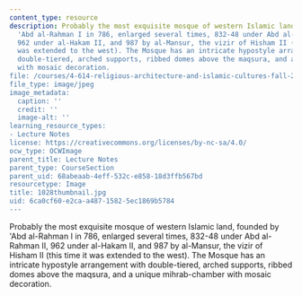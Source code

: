```yaml
---
content_type: resource
description: Probably the most exquisite mosque of western Islamic land, founded by
  'Abd al-Rahman I in 786, enlarged several times, 832-48 under Abd al-Rahman II,
  962 under al-Hakam II, and 987 by al-Mansur, the vizir of Hisham II (this time it
  was extended to the west). The Mosque has an intricate hypostyle arrangement with
  double-tiered, arched supports, ribbed domes above the maqsura, and a unique mihrab-chamber
  with mosaic decoration.
file: /courses/4-614-religious-architecture-and-islamic-cultures-fall-2002/6ca0cf60e2caa48715825ec1869b5784_1028thumbnail.jpg
file_type: image/jpeg
image_metadata:
  caption: ''
  credit: ''
  image-alt: ''
learning_resource_types:
- Lecture Notes
license: https://creativecommons.org/licenses/by-nc-sa/4.0/
ocw_type: OCWImage
parent_title: Lecture Notes
parent_type: CourseSection
parent_uid: 68abeaab-4eff-532c-e858-18d3ffb567bd
resourcetype: Image
title: 1028thumbnail.jpg
uid: 6ca0cf60-e2ca-a487-1582-5ec1869b5784
---
```

Probably the most exquisite mosque of western Islamic land, founded by 'Abd al-Rahman I in 786, enlarged several times, 832-48 under Abd al-Rahman II, 962 under al-Hakam II, and 987 by al-Mansur, the vizir of Hisham II (this time it was extended to the west). The Mosque has an intricate hypostyle arrangement with double-tiered, arched supports, ribbed domes above the maqsura, and a unique mihrab-chamber with mosaic decoration.